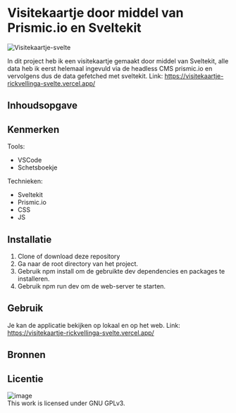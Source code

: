 # Visitekaartje door middel van Prismic.io en Sveltekit

![Visitekaartje-svelte](https://github.com/RickVellingaa/your-tribe-for-life-profile-card/assets/112856287/61fd0e0a-b9f9-4f18-aa22-5d2d4ff04d05)

In dit project heb ik een visitekaartje gemaakt door middel van Sveltekit, alle data heb ik eerst helemaal ingevuld via de headless CMS prismic.io en vervolgens dus de data gefetched met sveltekit.
Link: https://visitekaartje-rickvellinga-svelte.vercel.app/

## Inhoudsopgave

## Kenmerken

Tools: 

 * VSCode
 * Schetsboekje

Technieken:

 * Sveltekit
 * Prismic.io
 * CSS
 * JS

## Installatie

 1. Clone of download deze repository
 2. Ga naar de root directory van het project.
 3. Gebruik npm install om de gebruikte dev dependencies en packages te installeren.
 4. Gebruik npm run dev om de web-server te starten.

## Gebruik

Je kan de applicatie bekijken op lokaal en op het web.
Link: https://visitekaartje-rickvellinga-svelte.vercel.app/

## Bronnen



## Licentie

![image](https://github.com/RickVellingaa/your-tribe-for-life-profile-card/assets/112856287/64f0390e-08bc-4811-8bb9-e6b9992fc373) <br>
This work is licensed under GNU GPLv3.
